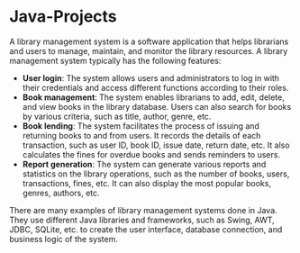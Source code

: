 # Java-Projects

A library management system is a software application that helps librarians and users to manage, maintain, and monitor the library resources. A library management system typically has the following features:

- **User login**: The system allows users and administrators to log in with their credentials and access different functions according to their roles.
- **Book management**: The system enables librarians to add, edit, delete, and view books in the library database. Users can also search for books by various criteria, such as title, author, genre, etc.
- **Book lending**: The system facilitates the process of issuing and returning books to and from users. It records the details of each transaction, such as user ID, book ID, issue date, return date, etc. It also calculates the fines for overdue books and sends reminders to users.
- **Report generation**: The system can generate various reports and statistics on the library operations, such as the number of books, users, transactions, fines, etc. It can also display the most popular books, genres, authors, etc.

There are many examples of library management systems done in Java. They use different Java libraries and frameworks, such as Swing, AWT, JDBC, SQLite, etc. to create the user interface, database connection, and business logic of the system.

